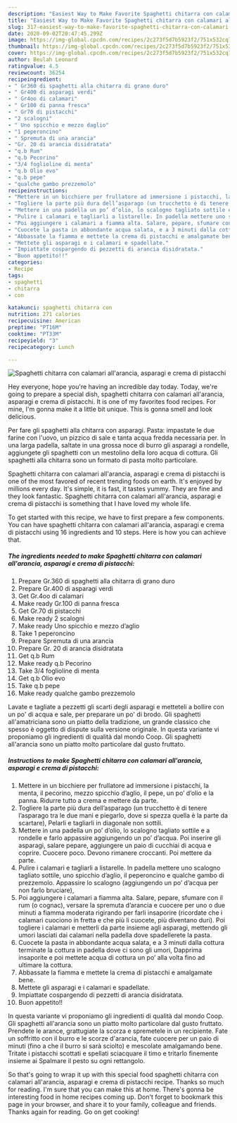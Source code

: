 ```yaml
---
description: "Easiest Way to Make Favorite Spaghetti chitarra con calamari all&amp;#39;arancia, asparagi e crema di pistacchi"
title: "Easiest Way to Make Favorite Spaghetti chitarra con calamari all&amp;#39;arancia, asparagi e crema di pistacchi"
slug: 317-easiest-way-to-make-favorite-spaghetti-chitarra-con-calamari-all-and-39-arancia-asparagi-e-crema-di-pistacchi
date: 2020-09-02T20:47:45.299Z
image: https://img-global.cpcdn.com/recipes/2c273f5d7b5923f2/751x532cq70/spaghetti-chitarra-con-calamari-allarancia-asparagi-e-crema-di-pistacchi-recipe-main-photo.jpg
thumbnail: https://img-global.cpcdn.com/recipes/2c273f5d7b5923f2/751x532cq70/spaghetti-chitarra-con-calamari-allarancia-asparagi-e-crema-di-pistacchi-recipe-main-photo.jpg
cover: https://img-global.cpcdn.com/recipes/2c273f5d7b5923f2/751x532cq70/spaghetti-chitarra-con-calamari-allarancia-asparagi-e-crema-di-pistacchi-recipe-main-photo.jpg
author: Beulah Leonard
ratingvalue: 4.5
reviewcount: 36254
recipeingredient:
- " Gr360 di spaghetti alla chitarra di grano duro"
- " Gr400 di asparagi verdi"
- " Gr4oo di calamari"
- " Gr100 di panna fresca"
- " Gr70 di pistacchi"
- "2 scalogni"
- " Uno spicchio e mezzo daglio"
- "1 peperoncino"
- " Spremuta di una arancia"
- "Gr. 20 di arancia disidratata"
- "q.b Rum"
- "q.b Pecorino"
- "3/4 foglioline di menta"
- "q.b Olio evo"
- "q.b pepe"
- "qualche gambo prezzemolo"
recipeinstructions:
- "Mettere in un bicchiere per frullatore ad immersione i pistacchi, la menta, il pecorino, mezzo spicchio d’aglio, il pepe, un po’ d’olio e la panna. Ridurre tutto a crema e mettere da parte."
- "Togliere la parte più dura dell’asparago (un trucchetto è di tenere l’asparago tra le due mani e piegarlo, dove si spezza quella è la parte da scartare), Pelarli e tagliarli in diagonale non sottili."
- "Mettere in una padella un po’ d’olio, lo scalogno tagliato sottile e a rondelle e farlo appassire aggiungendo un po’ d’acqua. Poi inserire gli asparagi, salare pepare, aggiungere un paio di cucchiai di acqua e coprire. Cuocere poco. Devono rimanere croccanti. Poi mettere da parte."
- "Pulire i calamari e tagliarli a listarelle. In padella mettere uno scalogno tagliato sottile, uno spicchio d’aglio, il peperoncino e qualche gambo di prezzemolo. Appassire lo scalogno (aggiungendo un po’ d’acqua per non farlo bruciare),"
- "Poi aggiungere i calamari a fiamma alta. Salare, pepare, sfumare con il rum (o cognac), versare la spremuta d’arancia e cuocere per uno o due minuti a fiamma moderata rigirando per farli insaporire (ricordate che i calamari cuociono in fretta e che più li cuocete, più diventano duri). Poi togliere i calamari e metterli da parte insieme agli asparagi, mettendo gli umori lasciati dai calamari nella padella dove spadellerete la pasta."
- "Cuocete la pasta in abbondante acqua salata, e a 3 minuti dalla cottura terminate la cottura in padella dove ci sono gli umori, Dapprima insaporite e poi mettete acqua di cottura un po’ alla volta fino ad ultimare la cottura."
- "Abbassate la fiamma e mettete la crema di pistacchi e amalgamate bene."
- "Mettete gli asparagi e i calamari e spadellate."
- "Impiattate cospargendo di pezzetti di arancia disidratata."
- "Buon appetito!!"
categories:
- Recipe
tags:
- spaghetti
- chitarra
- con

katakunci: spaghetti chitarra con 
nutrition: 271 calories
recipecuisine: American
preptime: "PT16M"
cooktime: "PT33M"
recipeyield: "3"
recipecategory: Lunch

---
```



![Spaghetti chitarra con calamari all&#39;arancia, asparagi e crema di pistacchi](https://img-global.cpcdn.com/recipes/2c273f5d7b5923f2/751x532cq70/spaghetti-chitarra-con-calamari-allarancia-asparagi-e-crema-di-pistacchi-recipe-main-photo.jpg)

Hey everyone, hope you're having an incredible day today. Today, we're going to prepare a special dish, spaghetti chitarra con calamari all&#39;arancia, asparagi e crema di pistacchi. It is one of my favorites food recipes. For mine, I'm gonna make it a little bit unique. This is gonna smell and look delicious.

Per fare gli spaghetti alla chitarra con asparagi. Pasta: impastate le due farine con l&#39;uovo, un pizzico di sale e tanta acqua fredda necessaria per. In una larga padella, saltate in una grossa noce di burro gli asparagi a rondelle, aggiungete gli spaghetti con un mestolino della loro acqua di cottura. Gli spaghetti alla chitarra sono un formato di pasta molto particolare.

Spaghetti chitarra con calamari all&#39;arancia, asparagi e crema di pistacchi is one of the most favored of recent trending foods on earth. It's enjoyed by millions every day. It's simple, it is fast, it tastes yummy. They are fine and they look fantastic. Spaghetti chitarra con calamari all&#39;arancia, asparagi e crema di pistacchi is something that I have loved my whole life.


To get started with this recipe, we have to first prepare a few components. You can have spaghetti chitarra con calamari all&#39;arancia, asparagi e crema di pistacchi using 16 ingredients and 10 steps. Here is how you can achieve that.

<!--inarticleads1-->

##### The ingredients needed to make Spaghetti chitarra con calamari all&#39;arancia, asparagi e crema di pistacchi:

1. Prepare  Gr.360 di spaghetti alla chitarra di grano duro
1. Prepare  Gr.400 di asparagi verdi
1. Get  Gr.4oo di calamari
1. Make ready  Gr.100 di panna fresca
1. Get  Gr.70 di pistacchi
1. Make ready 2 scalogni
1. Make ready  Uno spicchio e mezzo d’aglio
1. Take 1 peperoncino
1. Prepare  Spremuta di una arancia
1. Prepare Gr. 20 di arancia disidratata
1. Get q.b Rum
1. Make ready q.b Pecorino
1. Take 3/4 foglioline di menta
1. Get q.b Olio evo
1. Take q.b pepe
1. Make ready qualche gambo prezzemolo


Lavate e tagliate a pezzetti gli scarti degli asparagi e metteteli a bollire con un po&#39; di acqua e sale, per preparare un po&#39; di brodo. Gli spaghetti all&#39;amatriciana sono un piatto della tradizione, un grande classico che spesso è oggetto di dispute sulla versione originale. In questa variante vi proponiamo gli ingredienti di qualità dal mondo Coop. Gli spaghetti all&#39;arancia sono un piatto molto particolare dal gusto fruttato. 

<!--inarticleads2-->

##### Instructions to make Spaghetti chitarra con calamari all&#39;arancia, asparagi e crema di pistacchi:

1. Mettere in un bicchiere per frullatore ad immersione i pistacchi, la menta, il pecorino, mezzo spicchio d’aglio, il pepe, un po’ d’olio e la panna. Ridurre tutto a crema e mettere da parte.
1. Togliere la parte più dura dell’asparago (un trucchetto è di tenere l’asparago tra le due mani e piegarlo, dove si spezza quella è la parte da scartare), Pelarli e tagliarli in diagonale non sottili.
1. Mettere in una padella un po’ d’olio, lo scalogno tagliato sottile e a rondelle e farlo appassire aggiungendo un po’ d’acqua. Poi inserire gli asparagi, salare pepare, aggiungere un paio di cucchiai di acqua e coprire. Cuocere poco. Devono rimanere croccanti. Poi mettere da parte.
1. Pulire i calamari e tagliarli a listarelle. In padella mettere uno scalogno tagliato sottile, uno spicchio d’aglio, il peperoncino e qualche gambo di prezzemolo. Appassire lo scalogno (aggiungendo un po’ d’acqua per non farlo bruciare),
1. Poi aggiungere i calamari a fiamma alta. Salare, pepare, sfumare con il rum (o cognac), versare la spremuta d’arancia e cuocere per uno o due minuti a fiamma moderata rigirando per farli insaporire (ricordate che i calamari cuociono in fretta e che più li cuocete, più diventano duri). Poi togliere i calamari e metterli da parte insieme agli asparagi, mettendo gli umori lasciati dai calamari nella padella dove spadellerete la pasta.
1. Cuocete la pasta in abbondante acqua salata, e a 3 minuti dalla cottura terminate la cottura in padella dove ci sono gli umori, Dapprima insaporite e poi mettete acqua di cottura un po’ alla volta fino ad ultimare la cottura.
1. Abbassate la fiamma e mettete la crema di pistacchi e amalgamate bene.
1. Mettete gli asparagi e i calamari e spadellate.
1. Impiattate cospargendo di pezzetti di arancia disidratata.
1. Buon appetito!!


In questa variante vi proponiamo gli ingredienti di qualità dal mondo Coop. Gli spaghetti all&#39;arancia sono un piatto molto particolare dal gusto fruttato. Prendete le arance, grattugiate la scorza e spremetele in un recipiente. Fate un soffritto con il burro e le scorze d&#39;arancia, fate cuocere per un paio di minuti (fino a che il burro si sarà sciolto) e mescolate amalgamando bene. Tritate i pistacchi scottati e spellati sciacquare il timo e tritarlo finemente insieme ai Spalmare il pesto su ogni rettangolo. 

So that's going to wrap it up with this special food spaghetti chitarra con calamari all&#39;arancia, asparagi e crema di pistacchi recipe. Thanks so much for reading. I'm sure that you can make this at home. There's gonna be interesting food in home recipes coming up. Don't forget to bookmark this page in your browser, and share it to your family, colleague and friends. Thanks again for reading. Go on get cooking!
